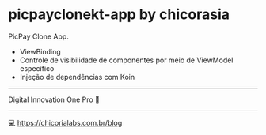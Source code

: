# picpayclonekt-app by chicorasia

PicPay Clone App.

- ViewBinding
- Controle de visibilidade de componentes por meio de ViewModel específico
- Injeção de dependências com Koin


****
Digital Innovation One Pro :orange_heart: 
****
:computer: https://chicorialabs.com.br/blog

